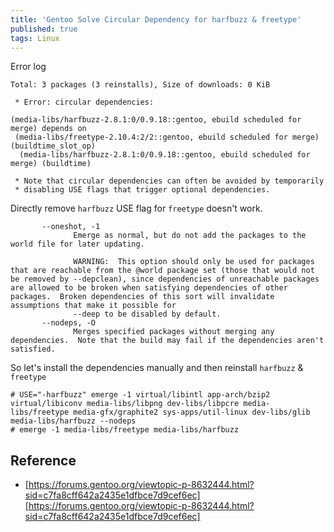 ```yaml
---
title: 'Gentoo Solve Circular Dependency for harfbuzz & freetype'
published: true
tags: Linux
---
```


Error log

```shell
Total: 3 packages (3 reinstalls), Size of downloads: 0 KiB

 * Error: circular dependencies:

(media-libs/harfbuzz-2.8.1:0/0.9.18::gentoo, ebuild scheduled for merge) depends on
 (media-libs/freetype-2.10.4:2/2::gentoo, ebuild scheduled for merge) (buildtime_slot_op)
  (media-libs/harfbuzz-2.8.1:0/0.9.18::gentoo, ebuild scheduled for merge) (buildtime)

 * Note that circular dependencies can often be avoided by temporarily
 * disabling USE flags that trigger optional dependencies.
```

Directly remove `harfbuzz` USE flag for `freetype` doesn't work.

```shell
       --oneshot, -1
              Emerge as normal, but do not add the packages to the world file for later updating.

              WARNING:  This option should only be used for packages that are reachable from the @world package set (those that would not be removed by --depclean), since dependencies of unreachable packages are allowed to be broken when satisfying dependencies of other packages.  Broken dependencies of this sort will invalidate assumptions that make it possible for
              --deep to be disabled by default.
       --nodeps, -O
              Merges specified packages without merging any dependencies.  Note that the build may fail if the dependencies aren't satisfied.
```

So let's install the dependencies manually and then reinstall `harfbuzz` &
`freetype`

```shell
# USE="-harfbuzz" emerge -1 virtual/libintl app-arch/bzip2 virtual/libiconv media-libs/libpng dev-libs/libpcre media-libs/freetype media-gfx/graphite2 sys-apps/util-linux dev-libs/glib media-libs/harfbuzz --nodeps
# emerge -1 media-libs/freetype media-libs/harfbuzz
```

## Reference

- [https://forums.gentoo.org/viewtopic-p-8632444.html?sid=c7fa8cff642a2435e1dfbce7d9cef6ec][https://forums.gentoo.org/viewtopic-p-8632444.html?sid=c7fa8cff642a2435e1dfbce7d9cef6ec]